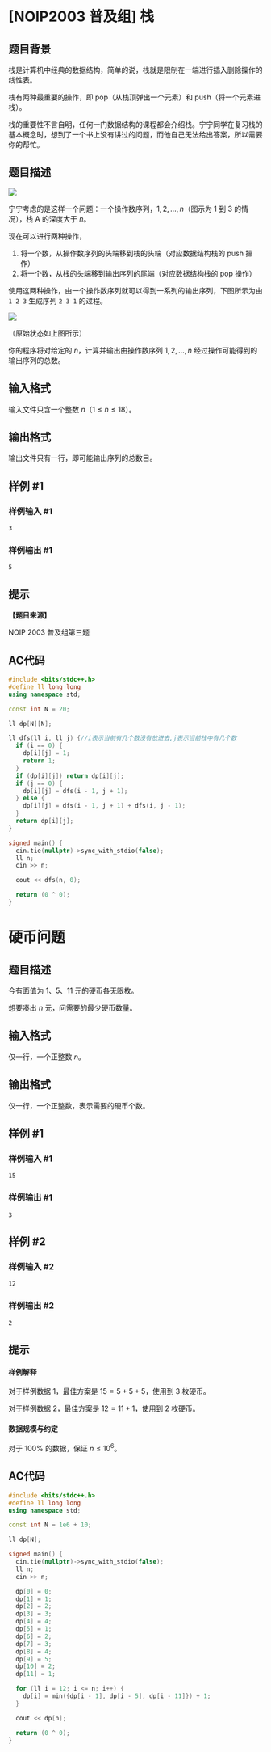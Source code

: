 # [NOIP2003 普及组] 栈

## 题目背景

栈是计算机中经典的数据结构，简单的说，栈就是限制在一端进行插入删除操作的线性表。

栈有两种最重要的操作，即 pop（从栈顶弹出一个元素）和 push（将一个元素进栈）。

栈的重要性不言自明，任何一门数据结构的课程都会介绍栈。宁宁同学在复习栈的基本概念时，想到了一个书上没有讲过的问题，而他自己无法给出答案，所以需要你的帮忙。

## 题目描述

![](https://cdn.luogu.com.cn/upload/image_hosting/iwqdpb7b.png)

宁宁考虑的是这样一个问题：一个操作数序列，$1,2,\ldots ,n$（图示为 1 到 3 的情况），栈 A 的深度大于 $n$。

现在可以进行两种操作，

1. 将一个数，从操作数序列的头端移到栈的头端（对应数据结构栈的 push 操作）
2. 将一个数，从栈的头端移到输出序列的尾端（对应数据结构栈的 pop 操作）

使用这两种操作，由一个操作数序列就可以得到一系列的输出序列，下图所示为由 `1 2 3` 生成序列 `2 3 1` 的过程。

![](https://cdn.luogu.com.cn/upload/image_hosting/mj7hxtsu.png)

（原始状态如上图所示）

你的程序将对给定的 $n$，计算并输出由操作数序列 $1,2,\ldots,n$ 经过操作可能得到的输出序列的总数。

## 输入格式

输入文件只含一个整数 $n$（$1 \leq n \leq 18$）。

## 输出格式

输出文件只有一行，即可能输出序列的总数目。

## 样例 #1

### 样例输入 #1

```
3
```

### 样例输出 #1

```
5
```

## 提示

**【题目来源】**

NOIP 2003 普及组第三题

## AC代码

```cpp
#include <bits/stdc++.h>
#define ll long long
using namespace std;

const int N = 20;

ll dp[N][N];

ll dfs(ll i, ll j) {//i表示当前有几个数没有放进去,j表示当前栈中有几个数
  if (i == 0) {
    dp[i][j] = 1;
    return 1;
  }
  if (dp[i][j]) return dp[i][j];
  if (j == 0) {
    dp[i][j] = dfs(i - 1, j + 1);
  } else {
    dp[i][j] = dfs(i - 1, j + 1) + dfs(i, j - 1);
  }
  return dp[i][j];
}

signed main() {
  cin.tie(nullptr)->sync_with_stdio(false);
  ll n;
  cin >> n;

  cout << dfs(n, 0);

  return (0 ^ 0);
}
```

# 硬币问题

## 题目描述

今有面值为 1、5、11 元的硬币各无限枚。

想要凑出 $n$ 元，问需要的最少硬币数量。

## 输入格式

仅一行，一个正整数 $n$。

## 输出格式

仅一行，一个正整数，表示需要的硬币个数。

## 样例 #1

### 样例输入 #1

```
15
```

### 样例输出 #1

```
3
```

## 样例 #2

### 样例输入 #2

```
12
```

### 样例输出 #2

```
2
```

## 提示

#### 样例解释

对于样例数据 1，最佳方案是 $15=5+5+5$，使用到 3 枚硬币。

对于样例数据 2，最佳方案是 $12=11 + 1$，使用到 2 枚硬币。

#### 数据规模与约定

对于 $100\%$ 的数据，保证 $n\leq 10^6$。

## AC代码

```cpp
#include <bits/stdc++.h>
#define ll long long
using namespace std;

const int N = 1e6 + 10;

ll dp[N];

signed main() {
  cin.tie(nullptr)->sync_with_stdio(false);
  ll n;
  cin >> n;

  dp[0] = 0;
  dp[1] = 1;
  dp[2] = 2;
  dp[3] = 3;
  dp[4] = 4;
  dp[5] = 1;
  dp[6] = 2;
  dp[7] = 3;
  dp[8] = 4;
  dp[9] = 5;
  dp[10] = 2;
  dp[11] = 1;

  for (ll i = 12; i <= n; i++) {
    dp[i] = min({dp[i - 1], dp[i - 5], dp[i - 11]}) + 1;
  }

  cout << dp[n];

  return (0 ^ 0);
}
```

